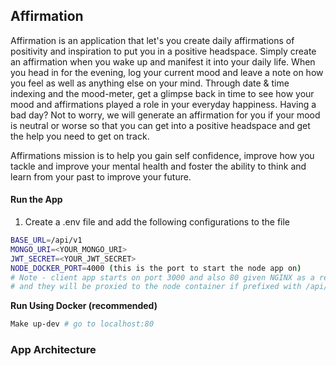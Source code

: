 ## Affirmation

Affirmation is an application that let's you create daily affirmations of positivity and inspiration to put you in a positive headspace. Simply create an affirmation when you wake up and manifest it into your daily life. When you head in for the evening, log your current mood and leave a note on how you feel as well as anything else on your mind. Through date & time indexing and the mood-meter, get a glimpse back in time to see how your mood and affirmations played a role in your everyday happiness. Having a bad day? Not to worry, we will generate an affirmation for you if your mood is neutral or worse so that you can get into a positive headspace and get the help you need to get on track.

Affirmations mission is to help you gain self confidence, improve how you tackle and improve your mental health and foster the ability to think and learn from your past to improve your future.

#### Run the App

1. Create a .env file and add the following configurations to the file

```bash
BASE_URL=/api/v1
MONGO_URI=<YOUR_MONGO_URI>
JWT_SECRET=<YOUR_JWT_SECRET>
NODE_DOCKER_PORT=4000 (this is the port to start the node app on)
# Note - client app starts on port 3000 and also 80 given NGINX as a reverse proxy. Regardless, the client will send api calls
# and they will be proxied to the node container if prefixed with /api/v1
```

**Run Using Docker (recommended)**

```bash
Make up-dev # go to localhost:80
```

### App Architecture

